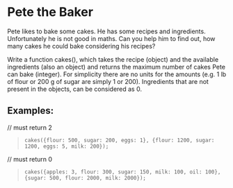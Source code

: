 # Pete the Baker

Pete likes to bake some cakes. He has some recipes and ingredients. Unfortunately he is not good in maths. Can you help him to find out, how many cakes he could bake considering his recipes?

Write a function cakes(), which takes the recipe (object) and the available ingredients (also an object) and returns the maximum number of cakes Pete can bake (integer). For simplicity there are no units for the amounts (e.g. 1 lb of flour or 200 g of sugar are simply 1 or 200). Ingredients that are not present in the objects, can be considered as 0.

## Examples:

// must return 2

> `cakes({flour: 500, sugar: 200, eggs: 1}, {flour: 1200, sugar: 1200, eggs: 5, milk: 200}); `

// must return 0

> `cakes({apples: 3, flour: 300, sugar: 150, milk: 100, oil: 100}, {sugar: 500, flour: 2000, milk: 2000}); `
